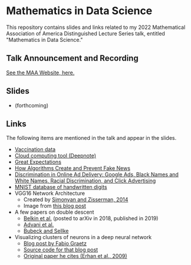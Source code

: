 
# Mathematics in Data Science

This repository contains slides and links related to my 2022 Mathematical Association of America Distinguished Lecture Series talk, entitled "Mathematics in Data Science."

## Talk Announcement and Recording

[See the MAA Website, here.](https://www.maa.org/programs/maa-distinguished-lecture-series)

## Slides

 * (forthcoming)

## Links

The following items are mentioned in the talk and appear in the slides.

 * [Vaccination data](https://ourworldindata.org/us-states-vaccinations)
 * [Cloud computing tool (Deepnote)](http://www.deepnote.com)
 * [Great Expectations](https://greatexpectations.io)
 * [How Algorithms Create and Prevent Fake News](https://www.amazon.com/Algorithms-Create-Prevent-Fake-News/dp/1484271548)
 * [Discrimination in Online Ad Delivery: Google Ads, Black Names and White Names, Racial Discrimination, and Click Advertising](https://doi.org/10.1145/2460276.2460278)
 * [MNIST database of handwritten digits](http://yann.lecun.com/exdb/mnist/)
 * VGG16 Network Architecture
    * Created by [Simonyan and Zisserman, 2014](https://arxiv.org/abs/1409.1556)
    * Image from [this blog post](https://medium.com/@mygreatlearning/what-is-vgg16-introduction-to-vgg16-f2d63849f615)
 * A few papers on double descent
    * [Belkin et al.](https://www.pnas.org/content/116/32/15849.full.pdf) (posted to arXiv in 2018, published in 2019)
    * [Advani et al.](https://www.sciencedirect.com/science/article/pii/S0893608020303117)
    * [Bubeck and Sellke](https://arxiv.org/abs/2105.12806)
 * Visualizing clusters of neurons in a deep neural network
    * [Blog post by Fabio Graetz](https://towardsdatascience.com/how-to-visualize-convolutional-features-in-40-lines-of-code-70b7d87b0030)
    * [Source code for that blog post](https://github.com/fg91/visualizing-cnn-feature-maps)
    * [Original paper he cites (Erhan et al., 2009)](https://www.researchgate.net/publication/265022827_Visualizing_Higher-Layer_Features_of_a_Deep_Network)
